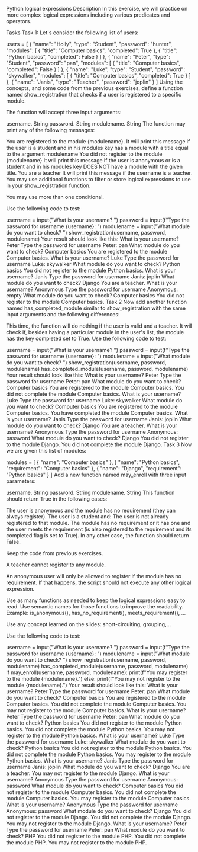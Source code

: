Python logical expressions
Description
In this exercise, we will practice on more complex logical expressions including various predicates and operators.

Tasks
Task 1:
Let's consider the following list of users:

users = [
{
"name": "Holly",
"type": "Student",
"password": "hunter",
"modules": [
{
"title": "Computer basics",
"completed": True
},
{
"title": "Python basics",
"completed": False
}
]
},
{
"name": "Peter",
"type": "Student",
"password": "pan",
"modules": [
{
"title": "Computer basics",
"completed": False
}
]
},
{
"name": "Luke",
"type": "Student",
"password": "skywalker",
"modules": [
{
"title": "Computer basics",
"completed": True
}
]
},
{
"name": "Janis",
"type": "Teacher",
"password": "joplin"
}
]
Using the concepts, and some code from the previous exercises, define a function named show_registration that checks if a user is registered to a specific module.

The function will accept three input arguments:

username. String
password. String
modulename. String
The function may print any of the following messages:

You are registered to the module {modulename}. It will print this message if the user is a student and in his modules key has a module with a title equal to the argument modulename
You did not register to the module {modulename} It will print this message if the user is anonymous or is a student and in his modules key DOES NOT have a module with the given title.
You are a teacher It will print this message if the username is a teacher.
You may use additional functions to filter or store logical expressions to use in your show_registration function.

You may use more than one conditional.

Use the following code to test:

username = input("What is your username? ")
password = input(f"Type the password for username {username}: ")
modulename = input("What module do you want to check? ")
show_registration(username, password, modulename)
Your result should look like this:
What is your username? Peter
Type the password for username Peter: pan
What module do you want to check? Computer basics
You are registered to the module Computer basics.
What is your username? Luke
Type the password for username Luke: skywalker
What module do you want to check? Python basics
You did not register to the module Python basics.
What is your username? Janis
Type the password for username Janis: joplin
What module do you want to check? Django
You are a teacher.
What is your username? Anonymous
Type the password for username Anonymous: empty
What module do you want to check? Computer basics
You did not register to the module Computer basics.
Task 2
Now add another function named has_completed_module similar to show_registration with the same input arguments and the following differences:

This time, the function will do nothing if the user is valid and a teacher.
It will check if, besides having a particular module in the user's list, the module has the key completed set to True.
Use the following code to test:

username = input("What is your username? ")
password = input(f"Type the password for username {username}: ")
modulename = input("What module do you want to check? ")
show_registration(username, password, modulename)
has_completed_module(username, password, modulename)
Your result should look like this:
What is your username? Peter
Type the password for username Peter: pan
What module do you want to check? Computer basics
You are registered to the module Computer basics.
You did not complete the module Computer basics.
What is your username? Luke
Type the password for username Luke: skywalker
What module do you want to check? Computer basics
You are registered to the module Computer basics.
You have completed the module Computer basics.
What is your username? Janis
Type the password for username Janis: joplin
What module do you want to check? Django
You are a teacher.
What is your username? Anonymous
Type the password for username Anonymous: password
What module do you want to check? Django
You did not register to the module Django.
You did not complete the module Django.
Task 3
Now we are given this list of modules:

modules = [
{
"name": "Computer basics"
},
{
"name": "Python basics",
"requirement": "Computer basics"
},
{
"name": "Django",
"requirement": "Python basics"
}
]
Add a new function named may_enroll with three input parameters:

username. String
password. String
modulename. String
This function should return True in the following cases:

The user is anonymous and the module has no requirement (they can always register).
The user is a student and:
The user is not already registered to that module.
The module has no requirement or it has one and the user meets the requirement (is also registered to the requirement and its completed flag is set to True).
In any other case, the function should return False.

Keep the code from previous exercises.

A teacher cannot register to any module.

An anonymous user will only be allowed to register if the module has no requirement. If that happens, the script should not execute any other logical expression.

Use as many functions as needed to keep the logical expressions easy to read. Use semantic names for those functions to improve the readability. Example: is_anonymous(), has_no_requirement(), meets_requirement(), ...

Use any concept learned on the slides: short-circuiting, grouping,...

Use the following code to test:

username = input("What is your username? ")
password = input(f"Type the password for username {username}: ")
modulename = input("What module do you want to check? ")
show_registration(username, password, modulename)
has_completed_module(username, password, modulename)
if may_enroll(username, password, modulename):
print(f"You may register to the module {modulename}.")
else:
print(f"You may not register to the module {modulename}.")
Your result should look like this:
What is your username? Peter
Type the password for username Peter: pan
What module do you want to check? Computer basics
You are registered to the module Computer basics.
You did not complete the module Computer basics.
You may not register to the module Computer basics.
What is your username? Peter
Type the password for username Peter: pan
What module do you want to check? Python basics
You did not register to the module Python basics.
You did not complete the module Python basics.
You may not register to the module Python basics.
What is your username? Luke
Type the password for username Luke: skywalker
What module do you want to check? Python basics
You did not register to the module Python basics.
You did not complete the module Python basics.
You may register to the module Python basics.
What is your username? Janis
Type the password for username Janis: joplin
What module do you want to check? Django
You are a teacher.
You may not register to the module Django.
What is your username? Anonymous
Type the password for username Anonymous: password
What module do you want to check? Computer basics
You did not register to the module Computer basics.
You did not complete the module Computer basics.
You may register to the module Computer basics.
What is your username? Anonymous
Type the password for username Anonymous: password
What module do you want to check? Django
You did not register to the module Django.
You did not complete the module Django.
You may not register to the module Django.
What is your username? Peter
Type the password for username Peter: pan
What module do you want to check? PHP
You did not register to the module PHP.
You did not complete the module PHP.
You may not register to the module PHP.